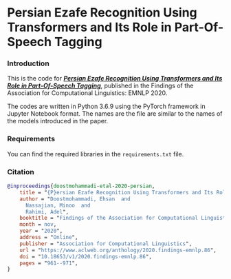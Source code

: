 # Persian Ezafe Recognition Using Transformers and Its Role in Part-Of-Speech Tagging

### Introduction
This is the code for [***Persian Ezafe Recognition Using Transformers and Its Role in Part-Of-Speech Tagging***](https://www.aclweb.org/anthology/2020.findings-emnlp.86/), published in the Findings of the Association for Computational Linguistics: EMNLP 2020.

The codes are written in Python 3.6.9 using the PyTorch framework in Jupyter Notebook format. The names are the file are similar to the names of the models introduced in the paper.

### Requirements
You can find the required libraries in the ```requirements.txt``` file.

### Citation
```bibtex
@inproceedings{doostmohammadi-etal-2020-persian,
    title = "{P}ersian Ezafe Recognition Using Transformers and Its Role in Part-Of-Speech Tagging",
    author = "Doostmohammadi, Ehsan  and
      Nassajian, Minoo  and
      Rahimi, Adel",
    booktitle = "Findings of the Association for Computational Linguistics: EMNLP 2020",
    month = nov,
    year = "2020",
    address = "Online",
    publisher = "Association for Computational Linguistics",
    url = "https://www.aclweb.org/anthology/2020.findings-emnlp.86",
    doi = "10.18653/v1/2020.findings-emnlp.86",
    pages = "961--971",
}
```
